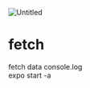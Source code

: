 ![Untitled](https://user-images.githubusercontent.com/116552870/219363651-a11b51e9-49b8-4f76-bd5a-728925ad1097.jpg)
# fetch
fetch data console.log
<br>
expo start -a
